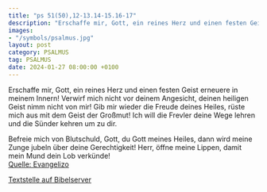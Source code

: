 ```yaml
---
title: "ps 51(50),12-13.14-15.16-17"
description: "Erschaffe mir, Gott, ein reines Herz und einen festen Geist erneuere in meinem Innern! Verwirf mich nicht vor deinem Angesicht, deinen heiligen Geist nimm nicht von mir!  Gib mir wieder die Freude deines Heiles, rüste mich aus mit dem Geist der Großmut! Ich will die Frevler deine...."
images:
- "/symbols/psalmus.jpg"
layout: post
category: PSALMUS
tag: PSALMUS
date: 2024-01-27 08:00:00 +0100
---
```

Erschaffe mir, Gott, ein reines Herz und einen festen Geist erneuere in meinem Innern!
Verwirf mich nicht vor deinem Angesicht, deinen heiligen Geist nimm nicht von mir! 
Gib mir wieder die Freude deines Heiles, rüste mich aus mit dem Geist der Großmut!
Ich will die Frevler deine Wege lehren und die Sünder kehren um zu dir.<!--more--> 

Befreie mich von Blutschuld, Gott, du Gott meines Heiles, dann wird meine Zunge jubeln über deine Gerechtigkeit!
Herr, öffne meine Lippen, damit mein Mund dein Lob verkünde!<br>
[Quelle: Evangelizo](https://evangeliumtagfuertag.org/DE/gospel)

[Textstelle auf Bibelserver](https://www.bibleserver.com/EU/ps51(50),12-13.14-15.16-17)
